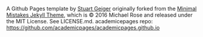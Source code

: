 A Github Pages template by [Stuart Geiger](https://github.com/staeiou) originally forked from the [Minimal Mistakes Jekyll Theme](https://mmistakes.github.io/minimal-mistakes/), which is © 2016 Michael Rose and released under the MIT License. See LICENSE.md.
academicepages repo: https://github.com/academicpages/academicpages.github.io
